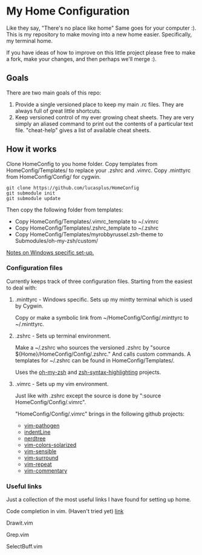 # My Home Configuration #

Like they say, "There's no place like home" Same goes for your computer :).
This is my repository to make moving into a new home easier. Specifically, my
terminal home.

If you have ideas of how to improve on this little project please free to make
a fork, make your changes, and then perhaps we'll merge :).

## Goals ##

There are two main goals of this repo:

1. Provide a single versioned place to keep my main .rc files. They are always
   full of great little shortcuts. 
2. Keep versioned control of my ever growing cheat sheets. They are very simply
   an aliased command to print out the contents of a particular text file.
   "cheat-help" gives a list of available cheat sheets.
  
## How it works ##

Clone HomeConfig to you home folder. Copy templates from HomeConfig/Templates/
to replace your .zshrc and .vimrc. Copy .minttyrc from HomeConfig/Config/ for
cygwin.

    git clone https://github.com/lucasplus/HomeConfig
    git submodule init
    git submodule update

Then copy the following folder from templates:

  * Copy HomeConfig/Templates/.vimrc_template to ~/.vimrc
  * Copy HomeConfig/Templates/.zshrc_template to ~/.zshrc
  * Copy HomeConfig/Templates/myrobbyrussel.zsh-theme to Submodules/oh-my-zsh/custom/

[Notes on Windows specific set-up.](src/master/CygwinSetup.md) 

### Configuration files ###

Currently keeps track of three configuration files. Starting from the easiest to deal with:

1. .minttyrc - Windows specific. Sets up my mintty terminal which is used by Cygwin.

    Copy or make a symbolic link from ~/HomeConfig/Config/.minttyrc to ~/.minttyrc.  

2. .zshrc - Sets up terminal environment.

    Make a ~/.zshrc who sources the versioned .zshrc by
    "source ${Home}/HomeConfig/Config/.zshrc." And calls custom commands.
    A templates for ~/.zshrc can be found in HomeConfig/Templates/. 

    Uses the [oh-my-zsh](https://github.com/robbyrussell/oh-my-zsh) and [zsh-syntax-highlighting](https://github.com/zsh-users/zsh-syntax-highlighting) projects.

3. .vimrc - Sets up my vim environment.
  
    Just like with .zshrc except the source is done by ":source
    HomeConfig/Config/.vimrc". 
  
    "HomeConfig/Config/.vimrc" brings in the following github projects:

    * [vim-pathogen](https://github.com/tpope/vim-pathogen)
    * [indentLine](https://github.com/Yggdroot/indentLine)
    * [nerdtree](https://github.com/scrooloose/nerdtree)
    * [vim-colors-solarized](https://github.com/altercation/vim-colors-solarized)
    * [vim-sensible](https://github.com/tpope/vim-sensible)
    * [vim-surround](https://github.com/tpope/vim-surround)
    * [vim-repeat](https://github.com/tpope/vim-repeat)
    * [vim-commentary](https://github.com/tpope/commentary)

### Useful links ###

Just a collection of the most useful links I have found for setting up home.

  Code completion in vim. (Haven't tried yet) [link](http://valloric.github.io/YouCompleteMe/)

  Drawit.vim
  
  Grep.vim

  SelectBuff.vim
